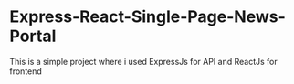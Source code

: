 # Express-React-Single-Page-News-Portal
This is a simple project where i used ExpressJs for API and ReactJs for frontend 
